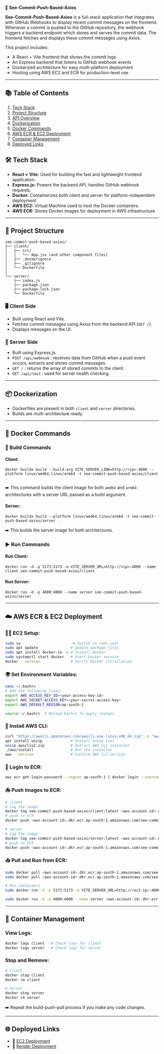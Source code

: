 🚀 **See-Commit-Push-Based-Axios**

**See-Commit-Push-Based-Axios** is a full-stack application that integrates with GitHub Webhooks to display recent commit messages on the frontend. Whenever a commit is pushed to the GitHub repository, the webhook triggers a backend endpoint which stores and serves the commit data. The frontend fetches and displays these commit messages using Axios.

This project includes:
- A React + Vite frontend that shows the commit logs
- An Express backend that listens to GitHub webhook events
- Dockerized architecture for easy multi-platform deployment
- Hosting using AWS EC2 and ECR for production-level use
---

## 📚 Table of Contents
1. [Tech Stack](#tech-stack)
2. [Project Structure](#project-structure)
3. [API Overview](#api-overview)
4. [Dockerization](#dockerization)
5. [Docker Commands](#docker-commands)
6. [AWS ECR & EC2 Deployment](#aws-ecr--ec2-deployment)
7. [Container Management](#container-management)
8. [Deployed Links](#deployed-links)


## 🛠 Tech Stack

- **React + Vite:** Used for building the fast and lightweight frontend application.
- **Express.js:** Powers the backend API, handles GitHub webhook requests.
- **Docker:** Containerizes both client and server for platform-independent deployment.
- **AWS EC2:** Virtual Machine used to host the Docker containers.
- **AWS ECR:** Stores Docker images for deployment in AWS infrastructure.

---

## 🧾 Project Structure

```
see-commit-push-based-axios/
├── client/
│   ├── src/
│   │   └── App.jsx (and other component files)
│   ├── .dockerignore
│   ├── .gitignore
│   └── Dockerfile
│
└── server/
    ├── index.js
    ├── package.json
    ├── package-lock.json
    └── Dockerfile
```

### 🖥 Client Side
- Built using React and Vite.
- Fetches commit messages using Axios from the backend API (`GET /`).
- Displays messages on the UI.

### 🧪 Server Side
- Built using Express.js.
- `POST /api/webhook` : receives data from GitHub when a push event occurs, extracts and stores commit messages.
- `GET /` : returns the array of stored commits to the client.
- `GET /api/test` : used for server health checking.

---

## 📦 Dockerization

- Dockerfiles are present in both `client` and `server` directories.
- Builds are multi-architecture ready.

---

## 🐳 Docker Commands

### 🧱 Build Commands

#### Client:
```
docker buildx build --build-arg VITE_SERVER_LINK=http://<ip>:4000 --platform linux/amd64,linux/arm64 -t see-commit-push-based-axios/client .
```
➡️ This command builds the client image for both `amd64` and `arm64` architectures with a server URL passed as a build argument.

#### Server:
```
docker buildx build --platform linux/amd64,linux/arm64 -t see-commit-push-based-axios/server .
```
➡️ This builds the server image for both architectures.

### ▶️ Run Commands

#### Run Client:
```
docker run -d -p 5173:5173 -e VITE_SERVER_URL=http://<ip>:4000 --name client see-commit-push-based-axios/client
```

#### Run Server:
```
docker run -d -p 4000:4000 --name server see-commit-push-based-axios/server
```

---

## ☁️ AWS ECR & EC2 Deployment

### 🧑‍💻 EC2 Setup:
```bash
sudo su -                      # Switch to root user
sudo apt update               # Update package lists
sudo apt install docker.io -y # Install Docker
sudo systemctl start docker   # Start Docker service
docker --version              # Verify Docker installation
```

### 🌍 Set Environment Variables:
```bash
nano ~/.bashrc
# Add the following lines:
export AWS_ACCESS_KEY_ID=<your-access-key-id>
export AWS_SECRET_ACCESS_KEY=<your-secret-access-key>
export AWS_DEFAULT_REGION=ap-south-1

source ~/.bashrc  # Reload bashrc to apply changes
```

### 🧰 Install AWS CLI:
```bash
curl "https://awscli.amazonaws.com/awscli-exe-linux-x86_64.zip" -o "awscliv2.zip"
apt install unzip             # Install unzip tool
unzip awscliv2.zip            # Extract AWS CLI installer
./aws/install                 # Run the installer
aws --version                 # Confirm AWS CLI version
```

### 🔐 Login to ECR:
```bash
aws ecr get-login-password --region ap-south-1 | docker login --username AWS --password-stdin <aws-account-id>.dkr.ecr.ap-south-1.amazonaws.com
```

### 📤 Push Images to ECR:
```bash
# client
# tag the image
docker tag see-commit-push-based-axios/client:latest <aws-account-id>.dkr.ecr.ap-south-1.amazonaws.com/see-commit-push-based-axios/client:latest
# push to ECR
docker push <aws-account-id>.dkr.ecr.ap-south-1.amazonaws.com/see-commit-push-based-axios/client:latest

# server
# tag the image
docker tag see-commit-push-based-axios/server:latest <aws-account-id>.dkr.ecr.ap-south-1.amazonaws.com/see-commit-push-based-axios/server:latest
# push to ECR
docker push <aws-account-id>.dkr.ecr.ap-south-1.amazonaws.com/see-commit-push-based-axios/server:latest
```

### 📥 Pull and Run from ECR:
```bash
sudo docker pull <aws-account-id>.dkr.ecr.ap-south-1.amazonaws.com/see-commit-push-based-axios/client:latest
sudo docker pull <aws-account-id>.dkr.ecr.ap-south-1.amazonaws.com/see-commit-push-based-axios/server:latest

# Run containers
sudo docker run -d -p 5173:5173 -e VITE_SERVER_URL=http://<ec2-ip>:4000 --name client <aws-account-id>.dkr.ecr.$AWS_DEFAULT_REGION.amazonaws.com/see-commit-push-based-axios/client:latest

sudo docker run -d -p 4000:4000 --name server <aws-account-id>.dkr.ecr.$AWS_DEFAULT_REGION.amazonaws.com/see-commit-push-based-axios/server:latest
```

---

## 🧹 Container Management

### View Logs:
```bash
docker logs client   # Check logs for client
docker logs server   # Check logs for server
```

### Stop and Remove:
```bash
# Client
docker stop client
docker rm client

# Server
docker stop server
docker rm server
```
➡️ Repeat the build-push-pull process if you make any code changes.

---

## 🌐 Deployed Links

- 🔗 [EC2 Deployment](http://15.206.150.101:5173)
- 🔗 [Render Deployment](https://see-commit-push-based-axios.onrender.com)
